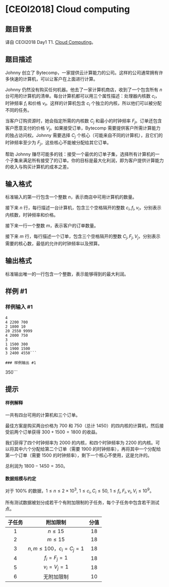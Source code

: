 # [CEOI2018] Cloud computing

## 题目背景

译自 CEOI2018 Day1 T1. [Cloud Computing](https://ceoi2018.pl/wp-content/uploads/2018/08/clo.pdf)。

## 题目描述

Johnny 创立了 Bytecomp，一家提供云计算能力的公司。这样的公司通常拥有许多快速的计算机，可以让客户在上面进行计算。

Johnny 仍然没有购买任何机器。他去了一家计算机商店，收到了一个包含所有 $n$ 台可用的计算机的清单。每台计算机都可以用三个属性描述：处理器内核数 $c_i$，时钟频率 $f_i$ 和价格 $v_i$。这样的计算机包含 $c_i$ 个独立的内核，所以他们可以被分配不同的任务。

当客户订购资源时，她会指定所需的内核数 $C_j$ 和最小的时钟频率 $F_j$。订单还包含客户愿意支付的价格 $V_j$。如果接受订单，Bytecomp 需要提供客户所需计算能力的独占访问权。Johnny 需要选择 $C_j$ 个核心（可能来自不同的计算机），且它们的时钟频率至少为 $F_j$，这些核心不能被分配给其它订单。

帮助 Johnny 赚尽可能多的钱：接受一个最优的订单子集，选择所有计算机的一个子集来满足所有接受了的订单。你的目标是最大化利润，即为客户提供计算能力的收入与购买计算机的成本之差。

## 输入格式

标准输入的第一行包含一个整数 $n$，表示商店中可用计算机的数量。

接下来 $n$ 行，每行描述一台计算机，包含三个空格隔开的整数 $c_i, f_i, v_i$，分别表示内核数，时钟频率和价格。

接下来一行一个整数 $m$，表示客户的订单数量。

接下来 $m$ 行，每行描述一个订单，包含三个空格隔开的整数 $C_j, F_j, V_j$，分别表示需要的核心数，最低的允许的时钟频率以及预算。

## 输出格式

标准输出唯一的一行包含一个整数，表示能够得到的最大利润。

## 样例 #1

### 样例输入 #1
```
4
4 2200 700
2 1800 10
20 2550 9999
4 2000 750
3
1 1500 300
6 1900 1500
3 2400 4550```

### 样例输出 #1

```
350```

## 提示

#### 样例解释

一共有四台可用的计算机和三个订单。

最佳方案是购买两台价格为 $700$ 和 $750$（总计 $1450$）的四内核的计算机，然后接受前两个订单获得 $300+1500=1800$ 的收益。

我们获得了四个时钟频率为 $2000$ 的内核，和四个时钟频率为 $2200$ 的内核。可以将其中六个分配给第二个订单（需要 $1900$ 的时钟频率），再将其中一个分配给第一个订单（需要 $1500$ 的时钟频率），剩下一个核心不使用，这是允许的。

总利润为 $1800-1450=350$。

#### 数据规模与约定

对于 $100\%$ 的数据，$1\le n\le 2\times 10^3,\ 1\le c_i,C_i\le 50,\ 1\le f_i,F_i,v_i,V_i\le 10^9$。

所有测试数据被划分成若干个有附加限制的子任务，每个子任务中包含若干测试点。

| 子任务 | 附加限制 | 分值 |
| :--: | :---: | :--: |
| $1$ | $n \le 15$ | $18$ |
| $2$ | $m \le 15$ | $18$ |
| $3$ | $n,m \le 100$，$c_i = C_j = 1$ | $18$ |
| $4$ | $f_i = F_j = 1$ | $18$ |
| $5$ | $v_i = V_j = 1$ | $18$ |
| $6$ | 无附加限制 | $10$ |
